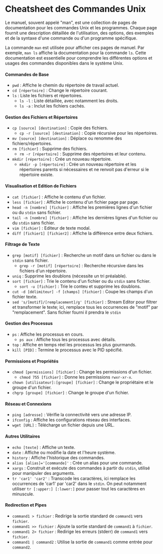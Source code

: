 # Cheatsheet des Commandes Unix

Le manuel, souvent appelé "man", est une collection de pages de documentation pour les commandes Unix et les programmes. Chaque page fournit une description détaillée de l'utilisation, des options, des exemples et de la syntaxe d'une commande ou d'un programme spécifique.

La commande ``man`` est utilisée pour afficher ces pages de manuel. Par exemple, ``man ls`` affiche la documentation pour la commande ``ls``. Cette documentation est essentielle pour comprendre les différentes options et usages des commandes disponibles dans le système Unix.


#### Commandes de Base
- ``pwd`` : Affiche le chemin du répertoire de travail actuel.
- ``cd [répertoire]`` : Change le répertoire courant.
- ``ls`` : Liste les fichiers et répertoires.
  - ``ls -l`` : Liste détaillée, avec notamment les droits.
  - ``ls -a`` : Inclut les fichiers cachés.

#### Gestion des Fichiers et Répertoires
- ``cp [source] [destination]`` : Copie des fichiers.
  - ``cp -r [source] [destination]`` : Copie récursive pour les répertoires.
- ``mv [source] [destination]`` : Déplace ou renomme des fichiers/répertoires.
- ``rm [fichier]`` : Supprime des fichiers.
  - ``rm -r [répertoire]`` : Supprime des répertoires et leur contenu.
- ``mkdir [répertoire]`` : Crée un nouveau répertoire.
    - ``mkdir -p [répertoire]`` : Crée un nouveau répertoire et les répertoires parents si nécessaires et ne renvoit pas d'erreur si le répertoire existe.

#### Visualisation et Edition de Fichiers
- ``cat [fichier]`` : Affiche le contenu d'un fichier.
- ``less [fichier]`` : Affiche le contenu d'un fichier page par page.
- ``head -n [nombre] [fichier]`` : Affiche les premières lignes d'un fichier ou du ``stdin`` sans fichier.
- ``tail -n [nombre] [fichier]`` : Affiche les dernières lignes d'un fichier ou du ``stdin`` sans fichier.
- ``vim [fichier]`` : Editeur de texte modal.
- ``diff [fichier1] [fichier2]`` : Affiche la différence entre deux fichiers.

#### Filtrage de Texte
- ``grep [motif] [fichier]`` : Recherche un motif dans un fichier ou dans le ``stdin`` sans fichier.
  - ``grep -r [motif] [répertoire]`` : Recherche récursive dans les fichiers d'un répertoire.
- ``uniq`` : Supprime les doublons (nécessite un tri préalable).
- ``sort [fichier]`` : Trie le contenu d'un fichier ou du ``stdin`` sans fichier.
  - ``sort -u [fichier]`` : Trie le conteu et supprime les doublons.
- ``cut -d [délimiteur] -f [champs] [fichier]`` : Coupe les champs d'un fichier texte.
 - ``sed 's/[motif]/[remplacement]/g' [fichier]`` : Stream Editor pour filtrer et transformer le texte; ici, remplace tous les occurrences de "motif" par "remplacement". Sans fichier fourni il prendra le ``stdin``

#### Gestion des Processus
- ``ps`` : Affiche les processus en cours.
  - ``ps aux`` : Affiche tous les processus avec détails.
- ``top`` : Affiche en temps réel les processus les plus gourmands.
- ``kill [PID]`` : Termine le processus avec le PID spécifié.

#### Permissions et Propriétés
- ``chmod [permissions] [fichier]`` : Change les permissions d'un fichier.
  - ``chmod 755 [fichier]`` : Donne les permissions `rwxr-xr-x`.
- ``chown [utilisateur]:[groupe] [fichier]`` : Change le propriétaire et le groupe d'un fichier.
- ``chgrp [groupe] [fichier]`` : Change le groupe d'un fichier.

#### Réseau et Connexions
- ``ping [adresse]`` : Vérifie la connectivité vers une adresse IP.
- ``ifconfig`` : Affiche les configurations réseau des interfaces.
- ``wget [URL]`` : Télécharge un fichier depuis une URL.

#### Autres Utilitaires
- ``echo [texte]`` : Affiche un texte.
- ``date`` : Affiche ou modifie la date et l'heure système.
- ``history`` : Affiche l'historique des commandes.
- ``alias [alias]='[commande]'`` : Crée un alias pour une commande.
- ``xargs`` : Construit et exécute des commandes à partir du ``stdin``, utilisé pour manipuler des arguments.
- ``tr 'car1' 'car2'`` : Transcode les caractères, ici remplace les occurrences de 'car1' par 'car2' dans le ``stdin``. On peut notamment utiliser ``tr [:upper:] [:lower:]`` pour passer tout les caractères en minuscule.


#### Redirection et Pipes
- ``command1 > fichier`` : Redirige la sortie standard de `command1` vers `fichier`.
- ``command1 >> fichier`` : Ajoute la sortie standard de `command1` à `fichier`.
- ``command1 2> fichier`` : Redirige les erreurs (stderr) de `command1` vers `fichier`.
- ``command1 | command2`` : Utilise la sortie de `command1` comme entrée pour `command2`.

